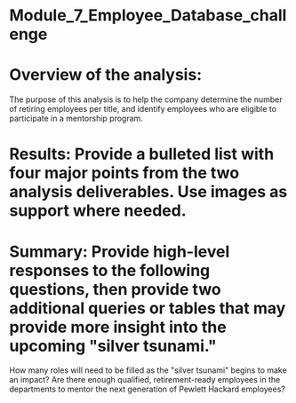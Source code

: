 # Module_7_Employee_Database_challenge

# Overview of the analysis: 
The purpose of this analysis is to help the company determine the number of retiring employees per title, and identify employees who are eligible to participate in a mentorship program.


# Results: Provide a bulleted list with four major points from the two analysis deliverables. Use images as support where needed.


# Summary: Provide high-level responses to the following questions, then provide two additional queries or tables that may provide more insight into the upcoming "silver tsunami."
How many roles will need to be filled as the "silver tsunami" begins to make an impact?
Are there enough qualified, retirement-ready employees in the departments to mentor the next generation of Pewlett Hackard employees?
